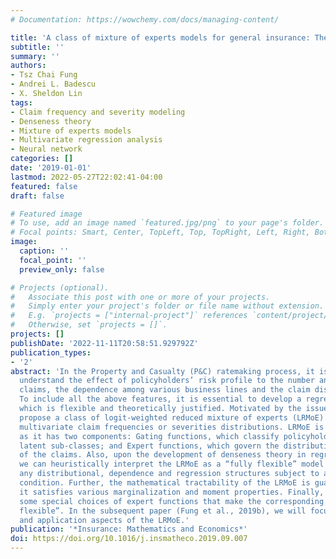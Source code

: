 ```yaml
---
# Documentation: https://wowchemy.com/docs/managing-content/

title: 'A class of mixture of experts models for general insurance: Theoretical developments'
subtitle: ''
summary: ''
authors:
- Tsz Chai Fung
- Andrei L. Badescu
- X. Sheldon Lin
tags:
- Claim frequency and severity modeling
- Denseness theory
- Mixture of experts models
- Multivariate regression analysis
- Neural network
categories: []
date: '2019-01-01'
lastmod: 2022-05-27T22:02:41-04:00
featured: false
draft: false

# Featured image
# To use, add an image named `featured.jpg/png` to your page's folder.
# Focal points: Smart, Center, TopLeft, Top, TopRight, Left, Right, BottomLeft, Bottom, BottomRight.
image:
  caption: ''
  focal_point: ''
  preview_only: false

# Projects (optional).
#   Associate this post with one or more of your projects.
#   Simply enter your project's folder or file name without extension.
#   E.g. `projects = ["internal-project"]` references `content/project/deep-learning/index.md`.
#   Otherwise, set `projects = []`.
projects: []
publishDate: '2022-11-11T20:58:51.929792Z'
publication_types:
- '2'
abstract: 'In the Property and Casualty (P&C) ratemaking process, it is critical to
  understand the effect of policyholders’ risk profile to the number and amount of
  claims, the dependence among various business lines and the claim distributions.
  To include all the above features, it is essential to develop a regression model
  which is flexible and theoretically justified. Motivated by the issues above, we
  propose a class of logit-weighted reduced mixture of experts (LRMoE) models for
  multivariate claim frequencies or severities distributions. LRMoE is interpretable,
  as it has two components: Gating functions, which classify policyholders into various
  latent sub-classes; and Expert functions, which govern the distributional properties
  of the claims. Also, upon the development of denseness theory in regression setting,
  we can heuristically interpret the LRMoE as a “fully flexible” model to capture
  any distributional, dependence and regression structures subject to a denseness
  condition. Further, the mathematical tractability of the LRMoE is guaranteed since
  it satisfies various marginalization and moment properties. Finally, we discuss
  some special choices of expert functions that make the corresponding LRMoE “fully
  flexible”. In the subsequent paper (Fung et al., 2019b), we will focus on the estimation
  and application aspects of the LRMoE.'
publication: '*Insurance: Mathematics and Economics*'
doi: https://doi.org/10.1016/j.insmatheco.2019.09.007
---
```

